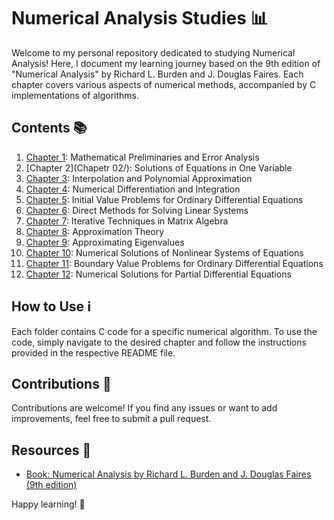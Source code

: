# Numerical Analysis Studies 📊

Welcome to my personal repository dedicated to studying Numerical Analysis! Here, I document my learning journey based on the 9th edition of "Numerical Analysis" by Richard L. Burden and J. Douglas Faires. Each chapter covers various aspects of numerical methods, accompanied by C implementations of algorithms.

## Contents 📚

1. [Chapter 1](chapter1/): Mathematical Preliminaries and Error Analysis
2. [Chapter 2](Chapetr 02/): Solutions of Equations in One Variable
3. [Chapter 3](chapter3/): Interpolation and Polynomial Approximation
4. [Chapter 4](chapter4/): Numerical Differentiation and Integration
5. [Chapter 5](chapter5/): Initial Value Problems for Ordinary Differential Equations
6. [Chapter 6](chapter6/): Direct Methods for Solving Linear Systems
7. [Chapter 7](chapter7/): Iterative Techniques in Matrix Algebra
8. [Chapter 8](chapter8/): Approximation Theory
9. [Chapter 9](chapter9/): Approximating Eigenvalues
10. [Chapter 10](chapter10/): Numerical Solutions of Nonlinear Systems of Equations
11. [Chapter 11](chapter11/): Boundary Value Problems for Ordinary Differential Equations
12. [Chapter 12](chapter12/): Numerical Solutions for Partial Differential Equations

## How to Use ℹ️

Each folder contains C code for a specific numerical algorithm. To use the code, simply navigate to the desired chapter and follow the instructions provided in the respective README file.

## Contributions 🌟

Contributions are welcome! If you find any issues or want to add improvements, feel free to submit a pull request.

## Resources 📌

- [Book: Numerical Analysis by Richard L. Burden and J. Douglas Faires (9th edition)](https://drive.google.com/file/d/1qTyRvL0rwDiC3Ki8AEHKxQVENtCQenei/view?usp=drive_link)

Happy learning! 🚀
